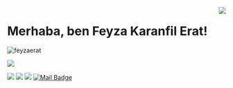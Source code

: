 <img align='right' src="https://github-readme-stats.vercel.app/api?username=feyzaerat&show_icons=true">

# Merhaba, ben Feyza Karanfil Erat!
<p align="left"> <img src="https://komarev.com/ghpvc/?username=feyzaerat" alt="feyzaerat" /> </p>

[![](https://img.shields.io/github/followers/feyzaerat?style=social)](https://www.github.com/feyzaerat)

[![](https://img.shields.io/badge/feyzaerat.com.tr-5ea26?&style=for-the-badge&logo=fke&logoColor=white)](https://www.feyzaerat.com.tr/)
[![](https://img.shields.io/badge/feyzaerat.com.tr-5ea266?&style=for-the-badge&logo=fke&logoColor=white)](https://www.feyzaerat.com.tr/)
[![](https://img.shields.io/badge/linkedin-%230077B5.svg?&style=for-the-badge&logo=linkedin&logoColor=white)](https://www.linkedin.com/in/feyzakaranfilerat/)
[![Mail Badge](https://img.shields.io/badge/feyzakrnfl@gmail.com-c14438?style=for-the-badge&logo=Gmail&logoColor=white&link=mailto:mertcobanov@gmail.com)](mailto:feyzakrnfl@gmail.com)


